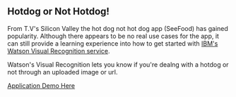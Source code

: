 ## Hotdog or Not Hotdog!

From T.V's Silicon Valley the hot dog not hot dog app (SeeFood) has gained popularity. Although there appears to be no real use cases for the app, it can still provide a learning experience into how to get started with [IBM's Watson Visual Recognition service](https://console.bluemix.net/catalog/services/visual-recognition).

Watson's Visual Recognition lets you know if you're dealng with a hotdog or not through an uploaded image or url.

[Application Demo Here](https://hotdog-not-hotdog.mybluemix.net)

